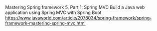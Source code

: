 Mastering Spring framework 5, Part 1: Spring MVC
Build a Java web application using Spring MVC with Spring Boot
https://www.javaworld.com/article/2078034/spring-framework/spring-framework-mastering-spring-mvc.html